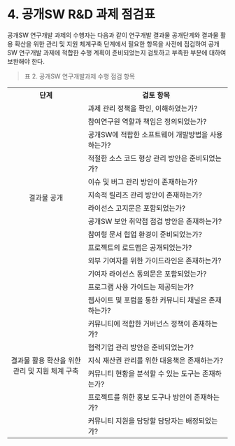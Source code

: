 # 4. 공개SW R&D 과제 점검표

공개SW 연구개발 과제의 수행자는 다음과 같이 연구개발 결과물 공개단계와 결과물 활용 확산을 위한 관리 및 지원 체계구축 단계에서 필요한 항목을 사전에 점검하여 공개SW 연구개발 과제에 적합한 수행 계획이 준비되었는지 검토하고 부족한 부분에 대하여 보완해야 한다.

> 표 2. 공개SW 연구개발과제 수행 점검 항목<br>

<table>
    <colgroup>
        <col width="35%">
        <col width="65%">
    </colgroup>
    <tr>
        <th>단계</th>
        <th>검토 항목</th>
    </tr>
    <tr>
        <td rowspan="13" style="text-align:center">결과물 공개</td>
        <td>과제 관리 정책을 확인, 이해하였는가?</td>
    </tr>
    <tr><td>참여연구원 역할과 책임은 정의되었는가?</td></tr>
    <tr><td>공개SW에 적합한 소프트웨어 개발방법을 사용하는가?</td></tr>
    <tr><td>적절한 소스 코드 형상 관리 방안은 준비되었는가?</td></tr>
    <tr><td>이슈 및 버그 관리 방안이 존재하는가?</td></tr>
    <tr><td>지속적 릴리즈 관리 방안이 존재하는가?</td></tr>
    <tr><td>라이선스 고지문은 포함되었는가?</td></tr>
    <tr><td>공개SW 보안 취약점 점검 방안은 존재하는가?</td></tr>
    <tr><td>참여형 문서 협업 환경이 준비되었는가?</td></tr>
    <tr><td>프로젝트의 로드맵은 공개되었는가?</td></tr>
    <tr><td>외부 기여자를 위한 가이드라인은 존재하는가?</td></tr>
    <tr><td>기여자 라이선스 동의문은 포함되었는가?</td></tr>
    <tr><td>프로그램 사용 가이드는 제공되는가?</td></tr>
    <tr>
        <td rowspan="7" style="text-align:center">결과물 활용 확산을 위한<br>관리 및 지원 체계 구축</td>
        <td>웹사이트 및 포럼을 통한 커뮤니티 채널은 존재하는가?</td>
    </tr>
    <tr><td>커뮤니티에 적합한 거버넌스 정책이 존재하는가?</td></tr>
    <tr><td>협력기업 관리 방안은 준비되었는가?</td></tr>
    <tr><td>지식 재산권 관리를 위한 대응책은 존재하는가?</td></tr>
    <tr><td>커뮤니티 현황을 분석할 수 있는 도구는 존재하는가?</td></tr>
    <tr><td>프로젝트를 위한 홍보 도구나 방안이 존재하는가?</td></tr>
    <tr><td>커뮤니티 지원을 담당할 담당자는 배정되었는가?</td></tr>
</table>







